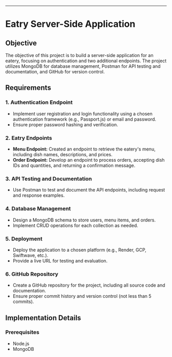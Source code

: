 
---

# Eatry Server-Side Application

## Objective

The objective of this project is to build a server-side application for an eatery, focusing on authentication and two additional endpoints. The project utilizes MongoDB for database management, Postman for API testing and documentation, and GitHub for version control.

## Requirements

### 1. Authentication Endpoint
- Implement user registration and login functionality using a chosen authentication framework (e.g., Passport.js) or email and password.
- Ensure proper password hashing and verification.

### 2. Eatry Endpoints
- **Menu Endpoint:** Created an endpoint to retrieve the eatery's menu, including dish names, descriptions, and prices.
- **Order Endpoint:** Develop an endpoint to process orders, accepting dish IDs and quantities, and returning a confirmation message.

### 3. API Testing and Documentation
- Use Postman to test and document the API endpoints, including request and response examples.

### 4. Database Management
- Design a MongoDB schema to store users, menu items, and orders.
- Implement CRUD operations for each collection as needed.

### 5. Deployment
- Deploy the application to a chosen platform (e.g., Render, GCP, Swiftwave, etc.).
- Provide a live URL for testing and evaluation.

### 6. GitHub Repository
- Create a GitHub repository for the project, including all source code and documentation.
- Ensure proper commit history and version control (not less than 5 commits).

## Implementation Details

### Prerequisites
- Node.js
- MongoDB
